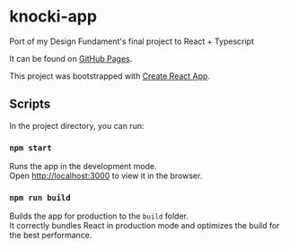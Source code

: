 # knocki-app
Port of my Design Fundament's final project to React + Typescript

It can be found on [GitHub Pages](https://mariojim.github.io/knocki-app/).

This project was bootstrapped with [Create React App](https://github.com/facebook/create-react-app).

## Scripts
In the project directory, you can run:

### `npm start`
Runs the app in the development mode.<br>
Open [http://localhost:3000](http://localhost:3000) to view it in the browser.

### `npm run build`
Builds the app for production to the `build` folder.<br>
It correctly bundles React in production mode and optimizes the build for the best performance.
